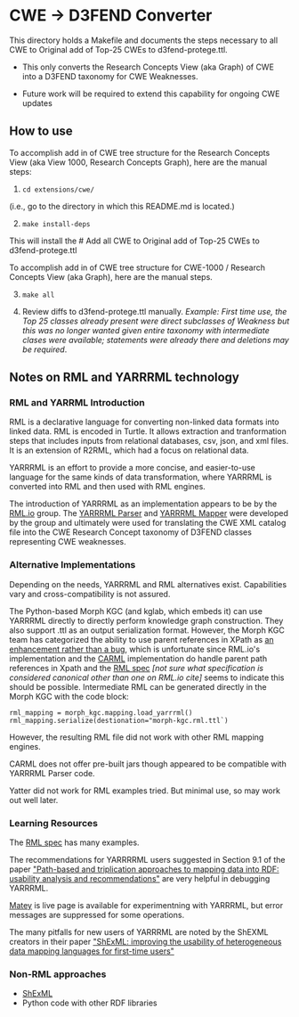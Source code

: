 
# CWE -> D3FEND Converter

This directory holds a Makefile and documents the steps necessary to all CWE to Original add of Top-25 CWEs to d3fend-protege.ttl.  

- This only converts the Research Concepts View (aka Graph) of CWE into a D3FEND taxonomy for CWE Weaknesses.

- Future work will be required to extend this capability for ongoing CWE updates

## How to use 

To accomplish add in of CWE tree structure for the Research Concepts View (aka View 1000, Research Concepts Graph), here are the manual steps:

1. `cd extensions/cwe/`

  (i.e., go to the directory in which this README.md is located.)

2. `make install-deps` 

  This will install the # Add all CWE to Original add of Top-25 CWEs to d3fend-protege.ttl

To accomplish add in of CWE tree structure for CWE-1000 / Research
Concepts View (aka Graph), here are the manual steps.

3. `make all`

4. Review diffs to d3fend-protege.ttl manually. _Example: First time use, the Top 25 classes already present were direct subclasses of Weakness but this was no longer wanted given entire taxonomy with intermediate clases were available; statements were already there and deletions may be required_.

## Notes on RML and YARRRML technology

### RML and YARRML Introduction

RML is a declarative language for converting non-linked data formats into linked data.  RML is encoded in Turtle.  It allows extraction and tranformation steps that includes inputs from relational databases, csv, json, and xml files.  It is an extension of R2RML, which had a focus on relational data.

YARRRML is an effort to provide a more concise, and easier-to-use language for the same kinds of data transformation, where YARRRML is converted into RML and then used with RML engines.

The introduction of YARRRML as an implementation appears to be by the [RML.io](https://rml.io/) group.  The [YARRRML Parser](https://github.com/RMLio/yarrrml-parser) and [YARRRML Mapper](https://github.com/RMLio/rmlmapper-java) were developed by the group and ultimately were used for translating the CWE XML catalog file into the CWE Research Concept taxonomy of D3FEND classes representing CWE weaknesses.

### Alternative Implementations

Depending on the needs, YARRRML and RML alternatives exist.   Capabilities vary and cross-compatibility is not assured.

The Python-based Morph KGC (and kglab, which embeds it) can use YARRRML directly to directly perform knowledge graph construction.  They also support .ttl as an output serialization format.  However, the Morph KGC team has categorized the ability to use parent references in XPath as [an enhancement rather than a bug](https://github.com/morph-kgc/morph-kgc/issues/98), which is unfortunate since RML.io's implementation and the [CARML](https://github.com/carml/carml-jar) implementation do handle parent path references in Xpath and the [RML spec](https://rml.io/specs/rml/) _[not sure what specification is considered canonical other than one on RML.io cite]_ seems to indicate this should be possible.  Intermediate RML can be generated directly in the Morph KGC with the code block:

```
rml_mapping = morph_kgc.mapping.load_yarrrml()
rml_mapping.serialize(destionation="morph-kgc.rml.ttl`)
```

However, the resulting RML file did not work with other RML mapping engines.

CARML does not offer pre-built jars though appeared to be compatible with YARRRML Parser code.

Yatter did not work for RML examples tried. But minimal use, so may work out well later.

### Learning Resources 

The [RML spec](https://rml.io/specs/rml/) has many examples.

The recommendations for YARRRRML users suggested in Section 9.1 of the paper ["Path-based and triplication approaches to mapping data into RDF:
usability analysis and recommendations"](https://www.semantic-web-journal.net/system/files/swj3348.pdf) are very helpful in debugging YARRRML.

[Matey](https://rml.io/yarrrml/matey/) is live page is available for experimentning with YARRRML, but error messages are suppressed for some operations.

The many pitfalls for new users of YARRRML are noted by the ShEXML creators in their paper ["ShExML: improving the usability of heterogeneous data mapping languages for first-time users"](https://pubmed.ncbi.nlm.nih.gov/33816968/)


### Non-RML approaches

- [ShExML](https://github.com/herminiogg/ShExML)
- Python code with other RDF libraries
